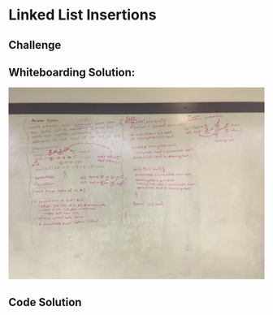 # Linked List Insertions

## Challenge

## Whiteboarding Solution: 
![alt text](https://raw.githubusercontent.com/ashtonkellis/data-structures-and-algorithms/master/assets/08-ll-merge.jpg)

## Code Solution